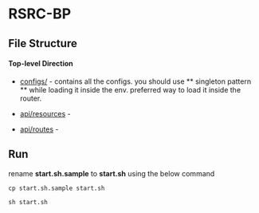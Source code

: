 # RSRC-BP

## File Structure

#### Top-level Direction

* [configs/](config/) - contains all the configs. you should use ** singleton pattern ** while loading it inside the env.
preferred way to load it inside the router.

* [api/resources](api/resources) - 

* [api/routes](api/routes) - 

## Run

rename **start.sh.sample** to **start.sh** using the below command

`cp start.sh.sample start.sh`

`sh start.sh`
